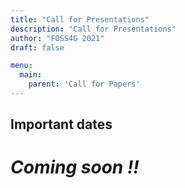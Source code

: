 ```yaml
---
title: "Call for Presentations"
description: "Call for Presentations"
author: "FOSS4G 2021"
draft: false

menu:
  main:
    parent: 'Call for Papers'
---
```


## Important dates

# **_Coming soon !!_**